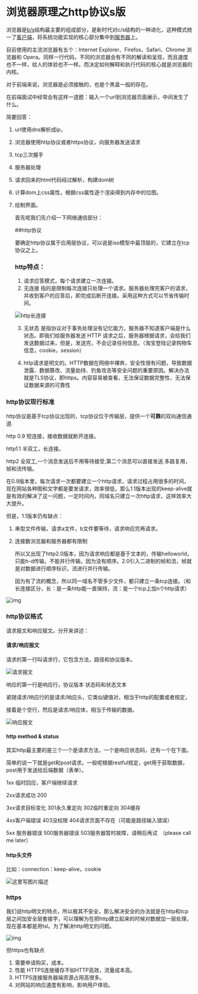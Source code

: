 # 浏览器原理之http协议s版

浏览器是[b/s](https://www.cnblogs.com/zl1991/p/6951788.html)结构最主要的组成部分，是新时代对c/s结构的一种进化，这种模式统一了[客户端](https://baike.baidu.com/item/客户端/101081)，将系统功能实现的核心部分集中到[服务器](https://baike.baidu.com/item/服务器/100571)上。

目前使用的主流浏览器有五个：Internet Explorer、Firefox、Safari、Chrome 浏览器和 Opera。同样一行代码，不同的浏览器会有不同的解读和呈现，而且速度也不一样，给人的体验也不一样。而决定如何解释和执行代码的核心就是浏览器的内核。

对于前端来说，浏览器是必须接触的，也是个黑盒一般的存在。

在前端面试中经常会有这样一道题：输入一个url到浏览器页面展示，中间发生了什么。

简要回答：

1. url使用dns解析成ip，

2. 浏览器使用http协议或者https协议，向服务器发送请求

3. tcp三次握手

4. 服务器处理

5. 请求回来的html代码经过解析，构建dom树

6. 计算dom上css属性，根据css属性逐个渲染得到内存中的位图。

7. 绘制界面。

   

   首先呢我们先介绍一下网络通信部分：

   ##http协议

   要确定http协议属于应用层协议，可以说是iso模型中最顶层的，它建立在tcp协议之上。

   ### http特点：

   1. 请求应答模式，每个请求建立一次连接。
   2. 无连接 指的是限制每次连接只处理一个请求。服务器处理完客户的请求，并收到客户的应答后，即完成后断开连接。采用这种方式可以节省传输时间。

   ![http长连接](https://img-blog.csdn.net/20180511155036709?watermark/2/text/aHR0cHM6Ly9ibG9nLmNzZG4ubmV0L3dlaXhpbl8zNzY3MjE2OQ==/font/5a6L5L2T/fontsize/400/fill/I0JBQkFCMA==/dissolve/70)

   3. 无状态 是指协议对于事务处理没有记忆能力，服务器不知道客户端是什么状态。即我们给服务器发送 HTTP 请求之后，服务器根据请求，会给我们发送数据过来，但是，发送完，不会记录任何信息。（淘宝登陆记录购物车信息，cookie，session）

   4. http请求是明文的。HTTP数据在网络中裸奔，安全性很有问题，导致数据泄露、数据篡改、流量劫持、钓鱼攻击等安全问题的重要原因。解决办法就是TLS协议，即https。内容容易被查看，无法保证数据完整性，无法保证数据来源的可靠性

### http协议现行标准

http协议是基于tcp协议出现的，tcp协议位于传输层，提供一个**可靠**的双向通信通道.

http 0.9 短连接，接收数据就断开连接。

http1.1 半双工，长连接。

http2 全双工,一个消息发送后不用等待接受,第二个消息可以直接发送.多路复用，帧和流传输。

在0.9版本里，每次请求一次都要建立一个http请求，请求过程占用很多的时间，现在网站各种图和文字都是要发请求，效率很低，那么1.1版本出现的keep-alive就是有效的解决了这一问题，一定时间内，同域名只建立一次http请求，这样效率大大提升。

但是，1.1版本仍有缺点：

1. 串型文件传输，请求a文件，b文件要等待，请求响应完再请求。

2. 连接数浏览器和服务器都有限制

   

   所以又出现了http2.0版本，因为请求响应都是基于文本的，传输helloworld，只能h-d传输，不能并行传输，因为没有顺序。2.0引入二进制的帧和流，帧就是对数据进行顺序标识，流进行并行传输。

   因为有了流的概念，所以同一域名不管多少文件，都只建立一条tcp连接。（和长连接区分，长：是一条http能一直保持，流：是一个tcp上加n个http请求）

![img](https://img-blog.csdnimg.cn/20190124110554546.png?x-oss-process=image/watermark,type_ZmFuZ3poZW5naGVpdGk,shadow_10,text_aHR0cHM6Ly9ibG9nLmNzZG4ubmV0L3dlbG9uZ2Zvcg==,size_16,color_FFFFFF,t_70)



### http协议格式

请求报文和响应报文。分开来讲述：

#### 请求/响应报文

请求的第一行叫请求行，它包含方法，路径和协议版本。

![请求报文](https://images0.cnblogs.com/i/116165/201407/121521541766071.png)

响应的第一行是响应行，协议版本 状态码和状态文本

紧随请求/响应行的是请求/响应头，它类似键值对，相当于http的配置或者规定，

接着是个空行，然后是请求/响应体，相当于传输的数据。

![响应报文](https://images0.cnblogs.com/i/116165/201407/111156110203396.png)

#### http method & status

其实http最主要的是三个一个是请求方法，一个是响应状态码，还有一个在下面。

简单的说一下就是get和post请求。一般呢根据restful规定，get用于获取数据，post用于发送给后端数据（表单）。

1xx 临时回应，客户端继续请求

2xx请求成功 200

3xx请求目标变化 301永久重定向 302临时重定向 304缓存

4xx客户端错误 403没权限 404请求页面不存在（可能是路径输入错误）

5xx 服务器错误 500服务器错误 503服务器暂时故障，请稍后再试　（please call me later）

#### http头文件

比如：connection：keep-alive，cookie

![这里写图片描述](https://img-blog.csdn.net/20180719094739178?watermark/2/text/aHR0cHM6Ly9ibG9nLmNzZG4ubmV0L3hpYW9taW5nMTAwMDAx/font/5a6L5L2T/fontsize/400/fill/I0JBQkFCMA==/dissolve/70)

### https

我们说http明文的特点，所以极其不安全，那么解决安全的办法就是在http和tcp层之间加安全层套接字，可以理解为在把http建立起来的时候对数据加一层处理，现在基本都是用tsl。为了解决http明文的问题。

![img](https://images0.cnblogs.com/i/116165/201407/111703047392802.png)

但https也有缺点

1. 需要申请购买，成本。
2. 性能 HTTPS连接缓存不如HTTP高效，流量成本高。
3. HTTPS连接服务器端资源占用高很多。
4. 对网站的响应速度有影响，影响用户体验。